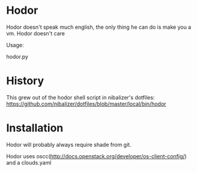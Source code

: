 Hodor
=====


Hodor doesn't speak much english, the only thing he can do is make you a vm. Hodor doesn't care


Usage:

hodor.py



History
=======


This grew out of the hodor shell script in nibalizer's dotfiles: https://github.com/nibalizer/dotfiles/blob/master/local/bin/hodor



Installation
============



Hodor will probably always require shade from git.

Hodor uses oscc(http://docs.openstack.org/developer/os-client-config/) and a clouds.yaml
